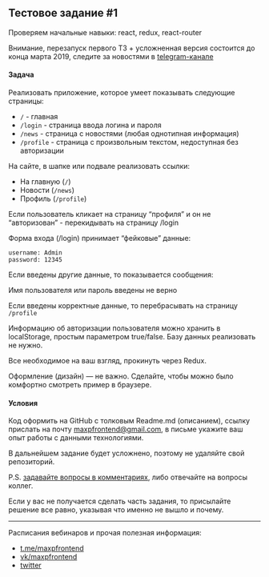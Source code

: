 ## Тестовое задание #1

Проверяем начальные навыки: react, redux, react-router

Внимание, перезапуск первого ТЗ + усложненная версия состоится до конца марта 2019, следите за новостями в [telegram-канале](https://t.me/maxpfrontend)

#### Задача
Реализовать приложение, которое умеет показывать следующие страницы:

+ `/` - главная
+ `/login` - страница ввода логина и пароля
+ `/news` - страница с новостями (любая однотипная информация)
+ `/profile` - страница с произвольным текстом, недоступная без авторизации

На сайте, в шапке или подвале реализовать ссылки:

+ На главную (`/`)
+ Новости (`/news`)
+ Профиль (`/profile`)

Если пользователь кликает на страницу “профиля” и он не “авторизован” - перекидывать на страницу /login

Форма входа (/login) принимает “фейковые” данные:

```
username: Admin
password: 12345 
```

Если введены другие данные, то показывается сообщения:

Имя пользователя или пароль введены не верно

Если введены корректные данные, то перебрасывать на страницу `/profile`

Информацию об авторизации пользователя можно хранить в localStorage, простым параметром true/false. Базу данных реализовать не нужно.

Все необходимое на ваш взгляд, прокинуть через Redux.

Оформление (дизайн) — не важно. Сделайте, чтобы можно было комфортно смотреть пример в браузере.

#### Условия

Код оформить на GitHub с толковым Readme.md (описанием), ссылку прислать на почту maxpfrontend@gmail.com, в письме укажите ваш опыт работы с данными технологиями.

В дальнейшем задание будет усложнено, поэтому не удаляйте свой репозиторий.

P.S. [задавайте вопросы в комментариях](https://vk.com/maxpfrontend?w=wall-151851243_78), либо отвечайте на вопросы коллег.

Если у вас не получается сделать часть задания, то присылайте решение все равно, указывая что именно не вышло и почему.

---

Расписания вебинаров и прочая полезная информация:
+ [t.me/maxpfrontend](https://t.me/maxpfrontend)
+ [vk/maxpfrontend](http://vk.com/maxpfrontend)
+ [twitter](https://twitter.com/MaxPatsiansky)